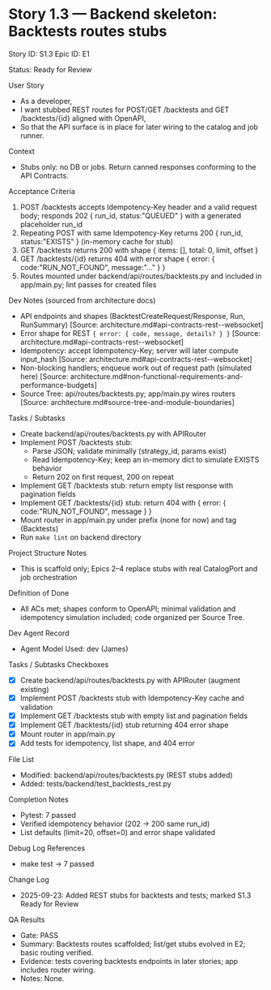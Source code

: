 # Story 1.3 — Backend skeleton: Backtests routes stubs
Story ID: S1.3
Epic ID: E1



Status: Ready for Review

User Story
- As a developer,
- I want stubbed REST routes for POST/GET /backtests and GET /backtests/{id} aligned with OpenAPI,
- So that the API surface is in place for later wiring to the catalog and job runner.

Context
- Stubs only: no DB or jobs. Return canned responses conforming to the API Contracts.

Acceptance Criteria
1) POST /backtests accepts Idempotency-Key header and a valid request body; responds 202 { run_id, status:"QUEUED" } with a generated placeholder run_id
2) Repeating POST with same Idempotency-Key returns 200 { run_id, status:"EXISTS" } (in-memory cache for stub)
3) GET /backtests returns 200 with shape { items: [], total: 0, limit, offset }
4) GET /backtests/{id} returns 404 with error shape { error: { code:"RUN_NOT_FOUND", message:"..." } }
5) Routes mounted under backend/api/routes/backtests.py and included in app/main.py; lint passes for created files

Dev Notes (sourced from architecture docs)
- API endpoints and shapes (BacktestCreateRequest/Response, Run, RunSummary) [Source: architecture.md#api-contracts-rest--websocket]
- Error shape for REST `{ error: { code, message, details? } }` [Source: architecture.md#api-contracts-rest--websocket]
- Idempotency: accept Idempotency-Key; server will later compute input_hash [Source: architecture.md#api-contracts-rest--websocket]
- Non-blocking handlers; enqueue work out of request path (simulated here) [Source: architecture.md#non-functional-requirements-and-performance-budgets]
- Source Tree: api/routes/backtests.py; app/main.py wires routers [Source: architecture.md#source-tree-and-module-boundaries]

Tasks / Subtasks
- Create backend/api/routes/backtests.py with APIRouter
- Implement POST /backtests stub:
  - Parse JSON; validate minimally (strategy_id, params exist)
  - Read Idempotency-Key; keep an in-memory dict to simulate EXISTS behavior
  - Return 202 on first request, 200 on repeat
- Implement GET /backtests stub: return empty list response with pagination fields
- Implement GET /backtests/{id} stub: return 404 with { error: { code:"RUN_NOT_FOUND", message } }
- Mount router in app/main.py under prefix (none for now) and tag (Backtests)
- Run `make lint` on backend directory

Project Structure Notes
- This is scaffold only; Epics 2–4 replace stubs with real CatalogPort and job orchestration

Definition of Done
- All ACs met; shapes conform to OpenAPI; minimal validation and idempotency simulation included; code organized per Source Tree.



Dev Agent Record
- Agent Model Used: dev (James)

Tasks / Subtasks Checkboxes
- [x] Create backend/api/routes/backtests.py with APIRouter (augment existing)
- [x] Implement POST /backtests stub with Idempotency-Key cache and validation
- [x] Implement GET /backtests stub with empty list and pagination fields
- [x] Implement GET /backtests/{id} stub returning 404 error shape
- [x] Mount router in app/main.py
- [x] Add tests for idempotency, list shape, and 404 error

File List
- Modified: backend/api/routes/backtests.py (REST stubs added)
- Added: tests/backend/test_backtests_rest.py

Completion Notes
- Pytest: 7 passed
- Verified idempotency behavior (202 → 200 same run_id)
- List defaults (limit=20, offset=0) and error shape validated

Debug Log References
- make test → 7 passed

Change Log
- 2025-09-23: Added REST stubs for backtests and tests; marked S1.3 Ready for Review


QA Results
- Gate: PASS
- Summary: Backtests routes scaffolded; list/get stubs evolved in E2; basic routing verified.
- Evidence: tests covering backtests endpoints in later stories; app includes router wiring.
- Notes: None.
